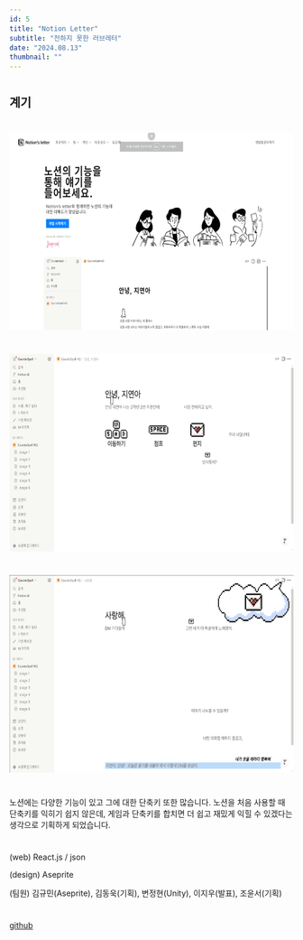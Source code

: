 ```yaml
---
id: 5
title: "Notion Letter"
subtitle: "전하지 못한 러브레터"
date: "2024.08.13"
thumbnail: ""
---
```

#
## 계기
#
<img src="../../static/image/LETTER1.png" height="350px">

#
<img src="../../static/image/LETTER2.png" height="350px">

#
<img src="../../static/image/LETTER3.png" height="350px">

#

노션에는 다양한 기능이 있고 그에 대한 단축키 또한 많습니다. 노션을 처음 사용할 때 단축키를 익히기 쉽지 않은데, 게임과 단축키를 합치면 더 쉽고 재밌게 익힐 수 있겠다는 생각으로 기획하게 되었습니다. 
#
(web) React.js / json


(design) Aseprite


(팀원) 김규민(Aseprite), 김동욱(기획), 변정현(Unity), 이지우(발표), 조윤서(기획)
#
##
#
[github](https://github.com/gyumingim/counterspell)
